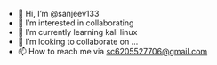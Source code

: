 - 👋 Hi, I’m @sanjeev133
- 👀 I’m interested in collaborating
- 🌱 I’m currently learning kali linux
- 💞️ I’m looking to collaborate on ...
- 📫 How to reach me via sc6205527706@gmail.com

<!---
sanjeev133/sanjeev133 is a ✨ special ✨ repository because its `README.md` (this file) appears on your GitHub profile.
You can click the Preview link to take a look at your changes.
--->
